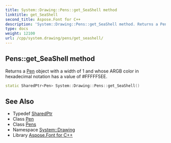 ```yaml
---
title: System::Drawing::Pens::get_SeaShell method
linktitle: get_SeaShell
second_title: Aspose.Font for C++
description: 'System::Drawing::Pens::get_SeaShell method. Returns a Pen object with a width of 1 and whose ARGB color in hexadecimal notation has a value of #FFFFF5EE in C++.'
type: docs
weight: 12100
url: /cpp/system.drawing/pens/get_seashell/
---
```

## Pens::get_SeaShell method


Returns a [Pen](../../pen/) object with a width of 1 and whose ARGB color in hexadecimal notation has a value of #FFFFF5EE.

```cpp
static SharedPtr<Pen> System::Drawing::Pens::get_SeaShell()
```

## See Also

* Typedef [SharedPtr](../../../system/sharedptr/)
* Class [Pen](../../pen/)
* Class [Pens](../)
* Namespace [System::Drawing](../../)
* Library [Aspose.Font for C++](../../../)
